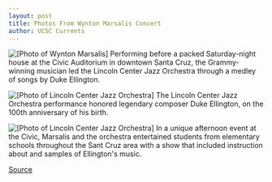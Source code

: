 ```yaml
---
layout: post
title: Photos From Wynton Marsalis Concert
author: UCSC Currents
---
```


![\[Photo of Wynton Marsalis\]][1] Performing before a packed Saturday-night house at the Civic Auditorium in downtown Santa Cruz, the Grammy-winning musician  led the Lincoln Center Jazz Orchestra through a medley of songs by Duke Ellington.

![\[Photo of Lincoln Center Jazz Orchestra\]][2] The Lincoln Center Jazz Orchestra performance honored legendary composer Duke Ellington, on the 100th anniversary of his birth.

![\[Photo of Lincoln Center Jazz Orchestra\]][3] In a unique afternoon event at the Civic, Marsalis and  the orchestra entertained students from elementary schools throughout the Sant Cruz area  with a show that included instruction about and samples of Ellington's music.

[1]: http://www1.ucsc.edu/oncampus/currents/98-99/art/marsalis1.99-03-22.320.jpg
[2]: http://www1.ucsc.edu/oncampus/currents/98-99/art/marsalis2.99-03-22.320.jpg
[3]: http://www1.ucsc.edu/oncampus/currents/98-99/art/marsalis3.99-03-22.250.jpg

[Source](http://www1.ucsc.edu/oncampus/currents/98-99/03-22/marsalis.photo1.htm "Permalink to Photos from Wynton Marsalis concert; 03-22-99")
